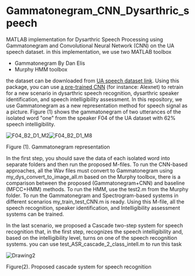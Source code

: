 # Gammatonegram_CNN_Dysarthric_speech
MATLAB implementation for Dysarthric Speech Processing using Gammatonegram and Convolutional Neural Network (CNN) on the UA speech dataset.
in this implementation, we use two MATLAB toolbox
* Gammatonegram By Dan Elis
* Murphy HMM toolbox

the dataset can be downloaded from [UA speech dataset link](http://www.isle.illinois.edu/sst/data/UASpeech/).
Using this package, you can use [a pre-trained CNN](https://www.mathworks.com/help/deeplearning/ug/pretrained-convolutional-neural-networks.html) (for instance: Alexnet) to retrain for a new scenario in dysarthric speech recognition, dysarthric speaker identification, and speech intelligibility assessment. 
In this repository, we use Gammatonegram as a new representation method for speech signal as a picture. Figure (1) shows the gammatonegram of two utterances of the isolated word "one" from the speaker F04 of the UA dataset with 62% speech intelligibility. 
<p align="center">
 

![F04_B2_D1_M2](https://user-images.githubusercontent.com/93467718/182780335-a9cf3945-8fa6-4930-8289-a25145fde049.jpg)![F04_B2_D1_M8](https://user-images.githubusercontent.com/93467718/182780373-cd703c31-864d-4e6a-acdd-6a790dd479da.jpg)

Figure (1). Gammatonegram representation
</p>
In the first step, you should save the data of each isolated word into separate folders and then run the proposed M-files.
To run the CNN-based approaches, all the Wav files must convert to Gammatonegram using my_dys_convert_to_image_all.m
based on the Murphy toolbox, there is a comparison between the proposed (Gammatonegram+CNN) and baseline (MFCC+HMM) methods.
To run the HMM, use the test2.m from the Murphy folder.
To run the Gammatonegram and Spectrogram-based systems in different scenarios my_train_test_CNN.m is ready. Using this M-file, all the speech recognition, speaker identification, and Intelligibility assessment systems can be trained.

In the last scenario, we proposed a Cascade two-step system for speech recognition that, in the first step, recognizes the speech intelligibility and, based on the intelligibility level, turns on one of the speech recognition systems. you can use test_ASR_cascade_2_class_intell.m to run this task 

![Drawing2](https://user-images.githubusercontent.com/93467718/182784417-9a0b58ab-8120-4a02-8c3a-f5505480b3fc.gif)

Figure(2). Proposed cascade system for speech recognition



